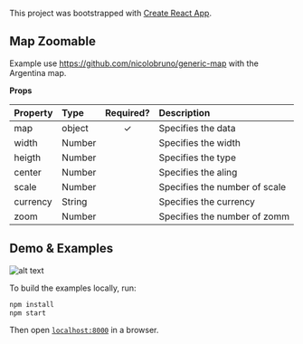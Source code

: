 This project was bootstrapped with [Create React App](https://github.com/facebook/create-react-app).

## Map Zoomable

Example use https://github.com/nicolobruno/generic-map with the Argentina map.

**Props**

| Property | Type | Required? | Description |
|:---|:---|:---:|:---|
| map | object |✓| Specifies the data |
| width | Number | | Specifies the width |
| heigth | Number | | Specifies the type |
| center | Number | | Specifies the aling |
| scale | Number | | Specifies the number of scale |
| currency | String | | Specifies the currency |
| zoom | Number | | Specifies the number of zomm |


## Demo & Examples

![alt text](https://user-images.githubusercontent.com/28309103/86993103-84b6d680-c179-11ea-83ce-b66b8d043fc4.gif)

To build the examples locally, run:

```bash
npm install
npm start
```

Then open [`localhost:8000`](http://localhost:8000) in a browser.
